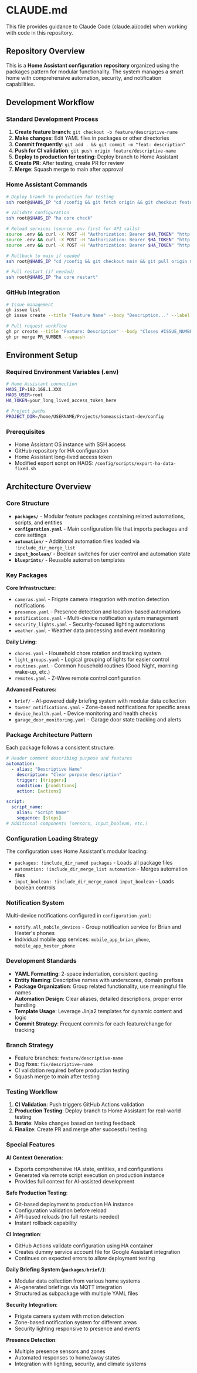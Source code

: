 # CLAUDE.md

This file provides guidance to Claude Code (claude.ai/code) when working with code in this repository.

## Repository Overview

This is a **Home Assistant configuration repository** organized using the packages pattern for modular functionality. The system manages a smart home with comprehensive automation, security, and notification capabilities.

## Development Workflow

### Standard Development Process

1. **Create feature branch**: `git checkout -b feature/descriptive-name`
2. **Make changes**: Edit YAML files in packages or other directories
3. **Commit frequently**: `git add . && git commit -m "feat: description"`
4. **Push for CI validation**: `git push origin feature/descriptive-name`
5. **Deploy to production for testing**: Deploy branch to Home Assistant
6. **Create PR**: After testing, create PR for review
7. **Merge**: Squash merge to main after approval

### Home Assistant Commands

```bash
# Deploy branch to production for testing
ssh root@$HAOS_IP "cd /config && git fetch origin && git checkout feature-branch && git pull origin feature-branch"

# Validate configuration
ssh root@$HAOS_IP "ha core check"

# Reload services (source .env first for API calls)
source .env && curl -X POST -H "Authorization: Bearer $HA_TOKEN" "http://$HAOS_IP:8123/api/services/automation/reload"
source .env && curl -X POST -H "Authorization: Bearer $HA_TOKEN" "http://$HAOS_IP:8123/api/services/script/reload"
source .env && curl -X POST -H "Authorization: Bearer $HA_TOKEN" "http://$HAOS_IP:8123/api/services/homeassistant/reload_all"

# Rollback to main if needed
ssh root@$HAOS_IP "cd /config && git checkout main && git pull origin main"

# Full restart (if needed)
ssh root@$HAOS_IP "ha core restart"
```

### GitHub Integration

```bash
# Issue management
gh issue list
gh issue create --title "Feature Name" --body "Description..." --label "enhancement"

# Pull request workflow
gh pr create --title "Feature: Description" --body "Closes #ISSUE_NUMBER" --base main
gh pr merge PR_NUMBER --squash
```

## Environment Setup

### Required Environment Variables (.env)

```bash
# Home Assistant connection
HAOS_IP=192.168.1.XXX
HAOS_USER=root
HA_TOKEN=your_long_lived_access_token_here

# Project paths
PROJECT_DIR=/home/USERNAME/Projects/homeassistant-dev/config
```

### Prerequisites

- Home Assistant OS instance with SSH access
- GitHub repository for HA configuration
- Home Assistant long-lived access token
- Modified export script on HAOS: `/config/scripts/export-ha-data-fixed.sh`

## Architecture Overview

### Core Structure

- **`packages/`** - Modular feature packages containing related automations, scripts, and entities
- **`configuration.yaml`** - Main configuration file that imports packages and core settings
- **`automation/`** - Additional automation files loaded via `!include_dir_merge_list`
- **`input_boolean/`** - Boolean switches for user control and automation state
- **`blueprints/`** - Reusable automation templates

### Key Packages

**Core Infrastructure:**

- `cameras.yaml` - Frigate camera integration with motion detection notifications
- `presence.yaml` - Presence detection and location-based automations
- `notifications.yaml` - Multi-device notification system management
- `security_lights.yaml` - Security-focused lighting automations
- `weather.yaml` - Weather data processing and event monitoring

**Daily Living:**

- `chores.yaml` - Household chore rotation and tracking system
- `light_groups.yaml` - Logical grouping of lights for easier control
- `routines.yaml` - Common household routines (Good Night, morning wake-up, etc.)
- `remotes.yaml` - Z-Wave remote control configuration

**Advanced Features:**

- `brief/` - AI-powered daily briefing system with modular data collection
- `towner_notifications.yaml` - Zone-based notifications for specific areas
- `device_health.yaml` - Device monitoring and health checks
- `garage_door_monitoring.yaml` - Garage door state tracking and alerts

### Package Architecture Pattern

Each package follows a consistent structure:

```yaml
# Header comment describing purpose and features
automation:
  - alias: "Descriptive Name"
    description: "Clear purpose description"
    trigger: [triggers]
    condition: [conditions]
    action: [actions]

script:
  script_name:
    alias: "Script Name"
    sequence: [steps]
# Additional components (sensors, input_boolean, etc.)
```

### Configuration Loading Strategy

The configuration uses Home Assistant's modular loading:

- `packages: !include_dir_named packages` - Loads all package files
- `automation: !include_dir_merge_list automation` - Merges automation files
- `input_boolean: !include_dir_merge_named input_boolean` - Loads boolean controls

### Notification System

Multi-device notifications configured in `configuration.yaml`:

- `notify.all_mobile_devices` - Group notification service for Brian and Hester's phones
- Individual mobile app services: `mobile_app_brian_phone`, `mobile_app_hester_phone`

### Development Standards

- **YAML Formatting**: 2-space indentation, consistent quoting
- **Entity Naming**: Descriptive names with underscores, domain prefixes
- **Package Organization**: Group related functionality, use meaningful file names
- **Automation Design**: Clear aliases, detailed descriptions, proper error handling
- **Template Usage**: Leverage Jinja2 templates for dynamic content and logic
- **Commit Strategy**: Frequent commits for each feature/change for tracking

### Branch Strategy

- Feature branches: `feature/descriptive-name`
- Bug fixes: `fix/descriptive-name`
- CI validation required before production testing
- Squash merge to main after testing

### Testing Workflow

1. **CI Validation**: Push triggers GitHub Actions validation
2. **Production Testing**: Deploy branch to Home Assistant for real-world testing
3. **Iterate**: Make changes based on testing feedback
4. **Finalize**: Create PR and merge after successful testing

### Special Features

**AI Context Generation**:

- Exports comprehensive HA state, entities, and configurations
- Generated via remote script execution on production instance
- Provides full context for AI-assisted development

**Safe Production Testing**:

- Git-based deployment to production HA instance
- Configuration validation before reload
- API-based reloads (no full restarts needed)
- Instant rollback capability

**CI Integration**:

- GitHub Actions validate configuration using HA container
- Creates dummy service account file for Google Assistant integration
- Continues on expected errors to allow deployment testing

**Daily Briefing System (`packages/brief/`)**:

- Modular data collection from various home systems
- AI-generated briefings via MQTT integration
- Structured as subpackage with multiple YAML files

**Security Integration**:

- Frigate camera system with motion detection
- Zone-based notification system for different areas
- Security lighting responsive to presence and events

**Presence Detection**:

- Multiple presence sensors and zones
- Automated responses to home/away states
- Integration with lighting, security, and climate systems
